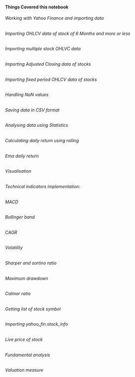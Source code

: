 #### Things Covered this notebook

###### Working with Yahoo Finance and importing data
###### Importing OHLCV data of stock of 6 Months and more or less
###### Importing multiple stock OHLVC data
###### Importing Adjusted Closing data of stocks
###### Importing fixed period OHLCV data of stocks
###### Handling NaN values
###### Saving data in CSV format
###### Analysing data using Statistics
###### Calculating daily return using rolling
###### Ema daily return
###### Visualisation
###### Technical indicators implementation:
###### MACD
###### Bollinger band
###### CAGR
###### Volatility
###### Sharper and sortino ratio
###### Maximum drawdown
###### Calmar ratio
###### Getting list of stock symbol
###### Importing yahoo_fin.stock_info 
###### Live price of stock
###### Fundamental analysis
###### Valuation measure
